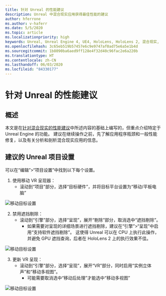 ```yaml
---
title: 针对 Unreal 的性能建议
description: Unreal 中混合现实应用获得最佳性能的建议
author: hferrone
ms.author: v-haferr
ms.date: 5/5/2020
ms.topic: article
ms.localizationpriority: high
keywords: Unreal, Unreal Engine 4, UE4, HoloLens, HoloLens 2, 混合现实, 性能, 优化, 设置, 文档
ms.openlocfilehash: 3c65eb519b57457e6c9e9747af0ad75e6a5e1b4d
ms.sourcegitcommit: 1b8090ba6aed9ff128e4f32d40c96fac2e6a220b
ms.translationtype: HT
ms.contentlocale: zh-CN
ms.lasthandoff: 06/03/2020
ms.locfileid: "84330177"
---
```

# <a name="performance-recommendations-for-unreal"></a>针对 Unreal 的性能建议

## <a name="overview"></a>概述

本文是在[针对混合现实的性能建议](understanding-performance-for-mixed-reality.md)中所述内容的基础上编写的，但重点介绍特定于 Unreal Engine 的功能。 建议在继续操作之前，先了解应用程序瓶颈和一般性能修复，以及有关分析和剖析混合现实应用的信息。

## <a name="recommended-unreal-project-settings"></a>建议的 Unreal 项目设置
可以在“编辑”>“项目设置”中找到以下每个设置。

1. 使用移动 VR 呈现器：
    * 滚动到“项目”部分，选择“目标硬件”，并将目标平台设置为“移动/平板电脑”

![移动目标设置](images/unreal/performance-recommendations-img-01.png)

2. 禁用遮挡剔除：
    * 滚动到“引擎”部分，选择“呈现”，展开“剔除”部分，取消选中“遮挡剔除”。
        + 如果需要对呈现的详细场景进行遮挡剔除，建议在“引擎”>“呈现”中启用“支持软件遮挡剔除”。 这使得 Unreal 可以在 CPU 上执行此操作，并避免 GPU 遮挡查询，后者在 HoloLens 2 上的执行效果不佳。

![移动目标设置](images/unreal/performance-recommendations-img-02.png)

3. 更新 VR 呈现：
    * 滚动到“引擎”部分，选择“呈现”，展开“VR”部分，同时启用“实例立体声”和“移动多视图”。
        + 可能需要取消选中“移动后处理”才能选中“移动多视图”

![移动目标设置](images/unreal/performance-recommendations-img-03.png)
